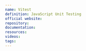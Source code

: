 ```yaml
---
name: Vitest
definition: JavaScript Unit Testing
official website:
repository:
documentation:
resources:
videos: 
tags:
---
```

